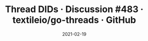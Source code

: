 ---
title: "Thread DIDs · Discussion #483 · textileio/go-threads · GitHub"
date: 2021-02-19
externalLink: https://github.com/textileio/go-threads/discussions/483
---